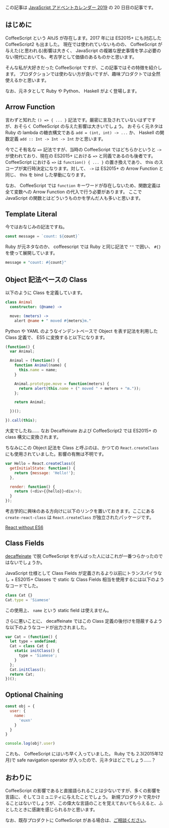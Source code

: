 この記事は [JavaScript アドベントカレンダー 2019](https://qiita.com/advent-calendar/2019/javascript) の 20 日目の記事です。
## はじめに
CoffeeScript という AltJS が存在します。2017 年には ES2015+ にも対応した CoffeeScript2 も出ました。
現在では使われていないものの、 CoffeeScript が与えた(と思われる)影響は大きく、 JavaScript の複雑な歴史事情を学ぶ必要のない現代においても、考古学として価値のあるものかと思います。

そんな私が大好きだった CoffeeScript ですが、この記事ではその特徴を紹介します。
プロダクションでは使わない方が良いですが、趣味プロダクトでは全然使えるかと思います。

なお、元ネタとして Ruby や Python、 Haskell がよく登場します。

## Arrow Function

言わずと知れた `() => { ... }` 記法です。厳密に言及されていないはずですが、おそらく CoffeeScript の与えた影響は大きいでしょう。
おそらく元ネタは Ruby の lambda の糖衣構文である `add = (int, int) -> ...` か、 Haskell の関数定義 `add :: Int -> Int -> Int` かと思います。

今でこそ有名な `=>` 記法ですが、当時の CoffeeScript ではどちらかというと `->` が使われており、現在の ES2015+ における `=>` と同義であるのも後者です。
CoffeeScript における `=>` は `function() { ... }` の置き換えであり、 this のスコープが実行時決定になります。対して、 `->` は ES2015+ の Arrow Function と同じ、 this を bind した挙動になります。

なお、 CoffeeScript では `function` キーワードが存在しないため、関数定義は全て変数への Arrow Function の代入で行う必要があります。
ここで JavaScript の関数とはどういうものかを学んだ人も多いと思います。

## Template Literal

今ではおなじみの記法ですね。

```javascript
const message = `count: ${count}`
```

Ruby が元ネタなのか、 coffeescript では Ruby と同じ記法で `""` で囲い、 `#{}` を使って展開しています。

```coffeescript
message = "count: #{count}"
```

## Object 記法ベースの Class

以下のように Class を定義しています。

```coffeescript
class Animal
  constructor: (@name) ->

  move: (meters) ->
    alert @name + " moved #{meters}m."
```

Python や YAML のようなインデントベースで Object を表す記法を利用した Class 定義で、 ES5 に変換すると以下になります。

```javascript
(function() {
  var Animal;

  Animal = (function() {
    function Animal(name) {
      this.name = name;
    }

    Animal.prototype.move = function(meters) {
      return alert(this.name + (" moved " + meters + "m."));
    };

    return Animal;

  })();

}).call(this);
```

大変でしたね…… なお Decaffeinate および CoffeeScript2 では ES2015+ の class 構文に変換されます。

ちなみにこの Object 記法を Class と呼ぶのは、かつての `React.createClass` にも使用されていました。影響の有無は不明です。

```javascript
var Hello = React.createClass({
  getInitialState: function() {
    return {message: 'Hello!'};
  },

  render: function() {
    return (<div>{{hello}}<div/>);
  }
});
```

考古学的に興味のある方向けに以下のリンクを置いておきます。ここにある `create-react-class` は `React.createClass` が独立されたパッケージです。

[React without ES6](https://reactjs.org/docs/react-without-es6.html)

## Class Fields

[decaffeinate](https://github.com/decaffeinate/decaffeinate) で脱 CoffeeScript をがんばった人にはこれが一番つらかったのではないでしょうか。

JavaScript 仕様として Class Fields が定義されるより以前にトランスパイラなし + ES2015+ Classes で static な Class Fields 相当を使用するには以下のようなコードでした。

```javascript
class Cat {}
Cat.type = 'Siamese'
```

この使用上、 `name` という static field は使えません。

さらに悪いことに、 decaffeinate ではこの Class 定義の後付けを隠蔽するような以下のようなコードが出力されました。

```javascript
var Cat = (function() {
  let type = undefined;
  Cat = class Cat {
    static initClass() {
      type = 'Siamese';
    }
  };
  Cat.initClass();
  return Cat;
})();
```

## Optional Chaining

```javascript
const obj = {
  user: {
    name: 
      'euxn'
    }
  }
}

console.log(obj?.user)
```

これも、 CoffeeScript にはいち早く入っていました。
Ruby でも 2.3(2015年12月)で safe navigation operator が入ったので、元ネタはどこでしょう……？

## おわりに

CoffeeScript の影響であると直接語られることは少ないですが、多くの影響を言語に、そしてコミュニティに与えたことでしょう。
新規プロダクトで見かけることはないでしょうが、この偉大な言語のことを覚えておいてもらえると、ふとしたときに感謝を感じられるかと思います。

なお、既存プロダクトに CoffeeScript がある場合は、[ご相談ください](https://twitter.com/euxn23)。
